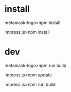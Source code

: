 
# install

metamask-logo>npm install

impress.js>npm install

# dev

metamask-logo>npm run build

impress.js>npm update

impress.js>npm run build